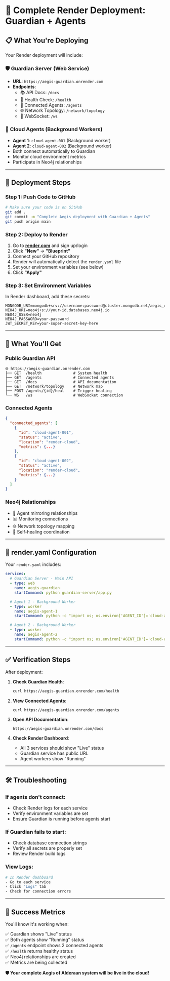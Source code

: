 # 🚀 Complete Render Deployment: Guardian + Agents

## 📋 What You're Deploying

Your Render deployment will include:

### 🛡️ **Guardian Server** (Web Service)

- **URL**: `https://aegis-guardian.onrender.com`
- **Endpoints**:
  - 📚 API Docs: `/docs`
  - 💓 Health Check: `/health`
  - 🤖 Connected Agents: `/agents`
  - 🌐 Network Topology: `/network/topology`
  - 🔌 WebSocket: `/ws`

### 🤖 **Cloud Agents** (Background Workers)

- **Agent 1**: `cloud-agent-001` (Background worker)
- **Agent 2**: `cloud-agent-002` (Background worker)
- Both connect automatically to Guardian
- Monitor cloud environment metrics
- Participate in Neo4j relationships

---

## 🚀 **Deployment Steps**

### Step 1: Push Code to GitHub

```bash
# Make sure your code is on GitHub
git add .
git commit -m "Complete Aegis deployment with Guardian + Agents"
git push origin main
```

### Step 2: Deploy to Render

1. Go to **[render.com](https://render.com)** and sign up/login
2. Click **"New"** → **"Blueprint"**
3. Connect your GitHub repository
4. Render will automatically detect the `render.yaml` file
5. Set your environment variables (see below)
6. Click **"Apply"**

### Step 3: Set Environment Variables

In Render dashboard, add these secrets:

```env
MONGODB_URI=mongodb+srv://username:password@cluster.mongodb.net/aegis_db
NEO4J_URI=neo4j+s://your-id.databases.neo4j.io
NEO4J_USER=neo4j
NEO4J_PASSWORD=your-password
JWT_SECRET_KEY=your-super-secret-key-here
```

---

## 🎯 **What You'll Get**

### **Public Guardian API**

```
🌐 https://aegis-guardian.onrender.com
├── GET  /health              # System health
├── GET  /agents              # Connected agents
├── GET  /docs                # API documentation
├── GET  /network/topology    # Network map
├── POST /agents/{id}/heal    # Trigger healing
└── WS   /ws                  # WebSocket connection
```

### **Connected Agents**

```json
{
  "connected_agents": [
    {
      "id": "cloud-agent-001",
      "status": "active",
      "location": "render-cloud",
      "metrics": {...}
    },
    {
      "id": "cloud-agent-002",
      "status": "active",
      "location": "render-cloud",
      "metrics": {...}
    }
  ]
}
```

### **Neo4j Relationships**

- 🔗 Agent mirroring relationships
- 📊 Monitoring connections
- 🌐 Network topology mapping
- 🔄 Self-healing coordination

---

## 🔧 **render.yaml Configuration**

Your `render.yaml` includes:

```yaml
services:
  # Guardian Server - Main API
  - type: web
    name: aegis-guardian
    startCommand: python guardian-server/app.py

  # Agent 1 - Background Worker
  - type: worker
    name: aegis-agent-1
    startCommand: python -c "import os; os.environ['AGENT_ID']='cloud-agent-001'; exec(open('agent/main.py').read())"

  # Agent 2 - Background Worker
  - type: worker
    name: aegis-agent-2
    startCommand: python -c "import os; os.environ['AGENT_ID']='cloud-agent-002'; exec(open('agent/main.py').read())"
```

---

## ✅ **Verification Steps**

After deployment:

1. **Check Guardian Health**:

   ```bash
   curl https://aegis-guardian.onrender.com/health
   ```

2. **View Connected Agents**:

   ```bash
   curl https://aegis-guardian.onrender.com/agents
   ```

3. **Open API Documentation**:

   ```
   https://aegis-guardian.onrender.com/docs
   ```

4. **Check Render Dashboard**:
   - All 3 services should show "Live" status
   - Guardian service has public URL
   - Agent workers show "Running"

---

## 🛠️ **Troubleshooting**

### If agents don't connect:

- Check Render logs for each service
- Verify environment variables are set
- Ensure Guardian is running before agents start

### If Guardian fails to start:

- Check database connection strings
- Verify all secrets are properly set
- Review Render build logs

### View Logs:

```bash
# In Render dashboard
- Go to each service
- Click "Logs" tab
- Check for connection errors
```

---

## 🎉 **Success Metrics**

You'll know it's working when:

✅ Guardian shows "Live" status  
✅ Both agents show "Running" status  
✅ `/agents` endpoint shows 2 connected agents  
✅ `/health` returns healthy status  
✅ Neo4j relationships are created  
✅ Metrics are being collected

**🛡️ Your complete Aegis of Alderaan system will be live in the cloud!**
